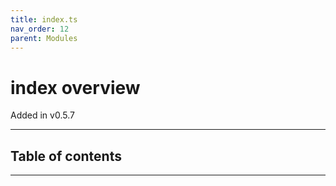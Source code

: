 ```yaml
---
title: index.ts
nav_order: 12
parent: Modules
---
```


# index overview

Added in v0.5.7

---

<h2 class="text-delta">Table of contents</h2>

---

